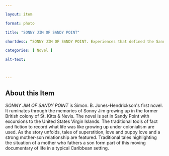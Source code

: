 ```yaml
--- 

layout: item 

format: photo 

title: "SONNY JIM OF SANDY POINT"

shortdesc: “SONNY JIM OF SANDY POINT. Experiences that defined the Sandy Point of the 1950's and 1960's. One invaluable aspect to have chronicled those events, both hilarious and serious."

categories: [ Novel ] 

alt-text:  

 

--- 
```


## About this Item 

_SONNY JIM OF SANDY POINT_ is Simon. B. Jones-Hendrickson's first novel. It ruminates through the memories of  Sonny Jim growing up in the former British colony of St. Kitts & Nevis. The novel is set in Sandy Point with  excursions to the United States Virgin Islands. The traditional tools of fact and fiction to record what life was like growing up under colonialism are used. As the story unfolds, tales of superstition, love and puppy love  and  a strong mother-son relationship are featured. Traditional tales highlighting the situation of a mother who fathers a son  form part of this moving documentary of life in a typical Caribbean setting.
